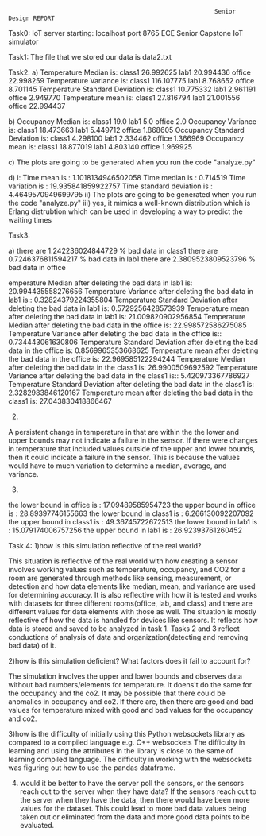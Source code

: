                                                               Senior Design REPORT
   
   Task0: 
   IoT server starting:  localhost port 8765
   ECE Senior Capstone IoT simulator
   
   Task1:
   The file that we stored our data is data2.txt
   
   Task2:
   a)
   Temperature Median is:
class1    26.992625
lab1      20.994436
office    22.998259
Temperature Variance is:
class1    116.107775
lab1        8.768652
office      8.701145
Temperature Standard Deviation is:
class1    10.775332
lab1       2.961191
office     2.949770
Temperature mean is:
class1    27.816794
lab1      21.001556
office    22.994437

b)
Occupancy Median is:
class1    19.0
lab1       5.0
office     2.0
Occupancy Variance is:
class1    18.473663
lab1       5.449712
office     1.868605
Occupancy Standard Deviation is:
class1    4.298100
lab1      2.334462
office    1.366969
Occupancy mean is:
class1    18.877019
lab1       4.803140
office     1.969925

c)
The plots are going to be generated when you run the code "analyze.py"

d)
i: 
Time mean is :  1.1018134946502058
Time median is :  0.714519
Time variation is :  19.935841859922757
Time standard deviation is :  4.4649570949699795
ii)
The plots are going to be generated when you run the code "analyze.py"
iii)
yes, it mimics a well-known distribution which is Erlang distrubtion which can be used in developing a way to predict the waiting times


Task3:

a)
there are  1.242236024844729  % bad data in class1
there are  0.7246376811594217  % bad data in lab1
there are  2.3809523809523796  % bad data in office

emperature Median after deleting the bad data in lab1 is:
20.994435558276656
Temperature Variance after deleting the bad data in lab1 is::
0.32824379224355804
Temperature Standard Deviation after deleting the bad data in lab1 is:
0.5729256428573939
Temperature mean after deleting the bad data in lab1 is:
21.009820902956854
Temperature Median after deleting the bad data in the office is:
22.998572586275085
Temperature Variance after deleting the bad data in the office is::
0.734443061630806
Temperature Standard Deviation after deleting the bad data in the office is:
0.8569965353668625
Temperature mean after deleting the bad data in the office is:
22.969585122294244
Temperature Median after deleting the bad data in the class1 is:
26.9900509692592
Temperature Variance after deleting the bad data in the class1 is::
5.420973367786927
Temperature Standard Deviation after deleting the bad data in the class1 is:
2.3282983846120167
Temperature mean after deleting the bad data in the class1 is:
27.043830418866467

2) 
  A persistent change in temperature in that are within the the lower and upper bounds may not indicate a failure in the sensor. If there were changes in temperature that included values outside of the upper and lower bounds, then it could indicate a failure in the sensor. This is because the values would have to much variation to determine a median, average, and variance. 



3)
the lower bound in office is :  17.09489585954723
the upper bound in office is :  28.89397746155663
the lower bound in class1 is :  6.266130092207092
the upper bound in class1 is :  49.36745722672513
the lower bound in lab1 is :  15.079174006757256
the upper bound in lab1 is :  26.92393761260452


Task 4:
1)how is this simulation reflective of the real world?

  This situation is reflective of the real world with how creating a sensor involves working values such as temperature, occupancy, and CO2 for a room are generated through methods like sensing, measurement, or detection and how data elements like median, mean, and variance are used for determining accuracy. It is also reflective with how it is tested and works with datasets for three different rooms(office, lab, and class) and there are different values for data elements with those as well. The situation is mostly reflective of how the data is handled for devices like sensors. It reflects how data is stored and saved to be analyzed in task 1. Tasks 2 and 3 reflect conductions of analysis of data and organization(detecting and removing bad data) of it.
  
2)how is this simulation deficient? What factors does it fail to account for?
  
  The simulation involves the upper and lower bounds and observes data without bad numbers/elements for temperature. It doens't do the same for the occupancy and the co2. It may be possible that there could be anomalies in occupancy and co2. If there are, then there are good and bad values for temperature mixed with good and bad values for the occupancy and co2. 
  
3)how is the difficulty of initially using this Python websockets library as compared to a compiled language e.g. C++ websockets
  The difficulty in learning and using the attributes in the library is close to the same of learning compiled language. The difficulty in working with the websockets was figuring out how to use the pandas dataframe.
  
4) would it be better to have the server poll the sensors, or the sensors reach out to the server when they have data?
  If the sensors reach out to the server when they have the data, then there would have been more values for the dataset. This could lead to more bad data values being taken out or eliminated from the data and more good data points to be evaluated. 

